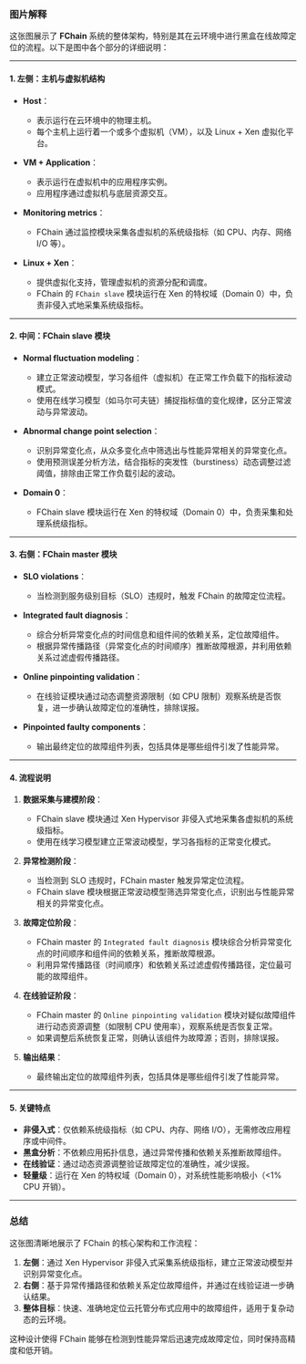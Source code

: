 ### 图片解释

这张图展示了 **FChain** 系统的整体架构，特别是其在云环境中进行黑盒在线故障定位的流程。以下是图中各个部分的详细说明：

---

#### **1. 左侧：主机与虚拟机结构**
- **Host**：
  - 表示运行在云环境中的物理主机。
  - 每个主机上运行着一个或多个虚拟机（VM），以及 Linux + Xen 虚拟化平台。

- **VM + Application**：
  - 表示运行在虚拟机中的应用程序实例。
  - 应用程序通过虚拟机与底层资源交互。

- **Monitoring metrics**：
  - FChain 通过监控模块采集各虚拟机的系统级指标（如 CPU、内存、网络 I/O 等）。

- **Linux + Xen**：
  - 提供虚拟化支持，管理虚拟机的资源分配和调度。
  - FChain 的 `FChain slave` 模块运行在 Xen 的特权域（Domain 0）中，负责非侵入式地采集系统级指标。

---

#### **2. 中间：FChain slave 模块**
- **Normal fluctuation modeling**：
  - 建立正常波动模型，学习各组件（虚拟机）在正常工作负载下的指标波动模式。
  - 使用在线学习模型（如马尔可夫链）捕捉指标值的变化规律，区分正常波动与异常波动。

- **Abnormal change point selection**：
  - 识别异常变化点，从众多变化点中筛选出与性能异常相关的异常变化点。
  - 使用预测误差分析方法，结合指标的突发性（burstiness）动态调整过滤阈值，排除由正常工作负载引起的波动。

- **Domain 0**：
  - FChain slave 模块运行在 Xen 的特权域（Domain 0）中，负责采集和处理系统级指标。

---

#### **3. 右侧：FChain master 模块**
- **SLO violations**：
  - 当检测到服务级别目标（SLO）违规时，触发 FChain 的故障定位流程。

- **Integrated fault diagnosis**：
  - 综合分析异常变化点的时间信息和组件间的依赖关系，定位故障组件。
  - 根据异常传播路径（异常变化点的时间顺序）推断故障根源，并利用依赖关系过滤虚假传播路径。

- **Online pinpointing validation**：
  - 在线验证模块通过动态调整资源限制（如 CPU 限制）观察系统是否恢复，进一步确认故障定位的准确性，排除误报。

- **Pinpointed faulty components**：
  - 输出最终定位的故障组件列表，包括具体是哪些组件引发了性能异常。

---

#### **4. 流程说明**
1. **数据采集与建模阶段**：
   - FChain slave 模块通过 Xen Hypervisor 非侵入式地采集各虚拟机的系统级指标。
   - 使用在线学习模型建立正常波动模型，学习各指标的正常变化模式。

2. **异常检测阶段**：
   - 当检测到 SLO 违规时，FChain master 触发异常定位流程。
   - FChain slave 模块根据正常波动模型筛选异常变化点，识别出与性能异常相关的异常变化点。

3. **故障定位阶段**：
   - FChain master 的 `Integrated fault diagnosis` 模块综合分析异常变化点的时间顺序和组件间的依赖关系，推断故障根源。
   - 利用异常传播路径（时间顺序）和依赖关系过滤虚假传播路径，定位最可能的故障组件。

4. **在线验证阶段**：
   - FChain master 的 `Online pinpointing validation` 模块对疑似故障组件进行动态资源调整（如限制 CPU 使用率），观察系统是否恢复正常。
   - 如果调整后系统恢复正常，则确认该组件为故障源；否则，排除误报。

5. **输出结果**：
   - 最终输出定位的故障组件列表，包括具体是哪些组件引发了性能异常。

---

#### **5. 关键特点**
- **非侵入式**：仅依赖系统级指标（如 CPU、内存、网络 I/O），无需修改应用程序或中间件。
- **黑盒分析**：不依赖应用拓扑信息，通过异常传播和依赖关系推断故障组件。
- **在线验证**：通过动态资源调整验证故障定位的准确性，减少误报。
- **轻量级**：运行在 Xen 的特权域（Domain 0），对系统性能影响极小（<1% CPU 开销）。

---

### **总结**
这张图清晰地展示了 FChain 的核心架构和工作流程：
1. **左侧**：通过 Xen Hypervisor 非侵入式采集系统级指标，建立正常波动模型并识别异常变化点。
2. **右侧**：基于异常传播路径和依赖关系定位故障组件，并通过在线验证进一步确认结果。
3. **整体目标**：快速、准确地定位云托管分布式应用中的故障组件，适用于复杂动态的云环境。

这种设计使得 FChain 能够在检测到性能异常后迅速完成故障定位，同时保持高精度和低开销。